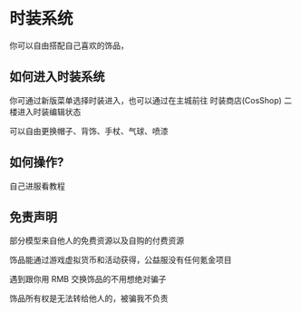 # 时装系统

你可以自由搭配自己喜欢的饰品，

## 如何进入时装系统

你可通过新版菜单选择时装进入，也可以通过在主城前往 时装商店(CosShop) 二楼进入时装编辑状态

可以自由更换帽子、背饰、手杖、气球、喷漆

## 如何操作?

自己进服看教程

## 免责声明

部分模型来自他人的免费资源以及自购的付费资源

饰品能通过游戏虚拟货币和活动获得，公益服没有任何氪金项目

遇到跟你用 RMB 交换饰品的不用想绝对骗子

饰品所有权是无法转给他人的，被骗我不负责